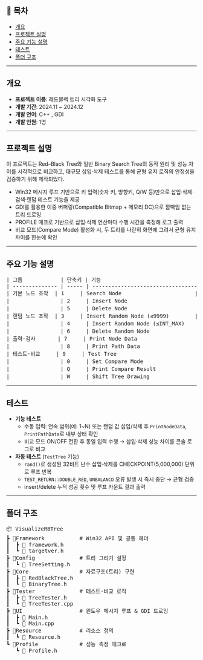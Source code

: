 ## 📌 목차

- [개요](#개요)
- [프로젝트 설명](#프로젝트-설명)
- [주요 기능 설명](#주요기능_설명)
- [테스트](#테스트)
- [폴더 구조](#폴더-구조)

---

## 개요

- **프로젝트 이름**: 레드블랙 트리 시각화 도구
- **개발 기간**: 2024.11 ~ 2024.12
- **개발 언어**: C++ , GDI
- **개발 인원**: 1명

---

## 프로젝트 설명

이 프로젝트는 Red–Black Tree와 일반 Binary Search Tree의 동작 원리 및 성능 차이를 시각적으로 비교하고, 대규모 삽입·삭제 테스트를 통해 균형 유지 로직의 안정성을 검증하기 위해 제작되었다.

- Win32 메시지 루프 기반으로 키 입력(숫자 키, 방향키, Q/W 등)만으로 삽입·삭제·검색·랜덤 테스트 기능을 제공
- GDI를 활용한 이중 버퍼링(Compatible Bitmap + 메모리 DC)으로 깜빡임 없는 트리 드로잉
- PROFILE 매크로 기반으로 삽입·삭제 연산마다 수행 시간을 측정해 로그 출력
- 비교 모드(Compare Mode) 활성화 시, 두 트리를 나란히 화면에 그려서 균형 유지 차이를 한눈에 확인

---

## 주요 기능 설명

<PRE>
| 그룹            | 단축키 | 기능                              | 설명                                          |
| -------------- | ----- | --------------------------------- | ----------------------------------------       |
| 기본 노드 조작  | 1     | Search Node                       | 특정 값 검색                                    |
|                | 2     | Insert Node                       | 연속 범위(시작→끝) 삽입                          |
|                | 5     | Delete Node                       | 연속 범위(시작→끝) 삭제                          |
| 랜덤 노드 조작  | 3     | Insert Random Node (≤9999)        | 0~9998 사이 난수 N개 삽입                        |
|                | 4     | Insert Random Node (≤INT_MAX)     | 31비트 난수 N개 삽입                             |
|                | 6     | Delete Random Node                | 트리에서 랜덤 N개 삭제                            |
| 출력·검사       | 7     | Print Node Data                   | 중위 순회 결과 값 목록 출력                       |
|                | 8     | Print Path Data                   | 각 리프 경로별 black/red 카운트 출력              |
| 테스트·비교     | 9     | Test Tree                         | 자동 삽입·삭제 무결성 테스트                       |
|                | 0     | Set Compare Mode                  | RB-Tree ↔ BST 동기화 모드 토글                    |
|                | Q     | Print Compare Result              | RB vs BST 성능 통계 콘솔 출력 및 `output.txt` 저장 |
|                | W     | Shift Tree Drawing                | 화면 트리 드로잉(RB-Tree/BST) 전환                 |
</PRE>
---

## 테스트

- **기능 테스트**
    - 수동 입력: 연속 범위(예: 1~N) 또는 랜덤 값 삽입/삭제 후 `PrintNodeData`, `PrintPathData`로 내부 상태 확인
    - 비교 모드 ON/OFF 전환 후 동일 입력 수행 → 삽입·삭제 성능 차이를 콘솔 로그로 비교
- **자동 테스트** (`TestTree` 기능)
    - `rand()`로 생성된 32비트 난수 삽입·삭제를 CHECKPOINT(5,000,000) 단위로 루프 반복
    - `TEST_RETURN::DOUBLE_RED`, `UNBALANCD` 오류 발생 시 즉시 중단 → 균형 검증
    - insert/delete 누적 성공 횟수 및 루프 카운트 결과 출력
---

## 폴더 구조
<pre>
📦 VisualizeRBTree
┣ 📂Framework           # Win32 API 및 공통 헤더
┃  ┣ 📜 framework.h
┃  ┗ 📜 targetver.h
┣ 📂Config              # 트리 그리기 설정
┃  ┗ 📜 TreeSetting.h
┣ 📂Core                # 자료구조(트리) 구현
┃  ┣ 📜 RedBlackTree.h
┃  ┗ 📜 BinaryTree.h
┣ 📂Tester              # 테스트·비교 로직
┃  ┣ 📜 TreeTester.h
┃  ┗ 📜 TreeTester.cpp
┣ 📂UI                  # 윈도우 메시지 루프 & GDI 드로잉
┃  ┣ 📜 Main.h
┃  ┗ 📜 Main.cpp
┣ 📂Resource            # 리소스 정의
┃  ┗ 📜 Resource.h
┗ 📂Profile             # 성능 측정 매크로
   ┗ 📜 Profile.h

</pre>
